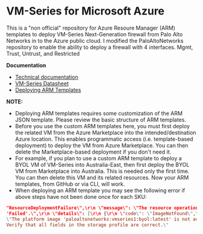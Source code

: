 # VM-Series for Microsoft Azure

This is a "non official" repository for Azure Resoure Manager (ARM) templates to deploy VM-Series Next-Generation firewall from Palo Alto Networks in to the Azure public cloud.  I modified the PaloAltoNetworks repository to enable the ability to deploy a firewall with 4 interfaces.  Mgmt, Trust, Untrust, and Restricted

**Documentation**

- [Technical documentation](https://www.paloaltonetworks.com/documentation/71/virtualization/virtualization/set-up-the-vm-series-firewall-in-azur)
- [VM-Series Datasheet](https://www.paloaltonetworks.com/products/secure-the-network/virtualized-next-generation-firewall/vm-series-for-azure)
- [Deploying ARM Templates](https://azure.microsoft.com/en-us/documentation/articles/resource-group-template-deploy/#deploy-with-azure-cli)

**NOTE:**

- Deploying ARM templates requires some customization of the ARM JSON template. Please review the basic structure of ARM templates.
- Before you use the custom ARM templates here, you must first deploy the related VM from the Azure Marketplace into the intended/destination Azure location. This enables programmatic access (i.e. template-based deployment) to deploy the VM from Azure Marketplace. You can then delete the Marketplace-based deployment if you don't need it.
- For example, if you plan to use a custom ARM template to deploy a BYOL VM of VM-Series into Australia-East, then first deploy the BYOL VM from Marketplace into Australia. This is needed only the first time. You can then delete this VM and its related resources. Now your ARM templates, from GitHub or via CLI, will work.
- When deploying an ARM template you may see the following error if above steps have not been done once for each SKU:

``` json
"ResourceDeploymentFailure\",\r\n \"message\": \"The resource operation completed with terminal provisioning state
'Failed'.\",\r\n \"details\": [\r\n {\r\n \"code\": \"ImageNotFound\",\r\n \"message\":
\"The platform image 'paloaltonetworks:vmseries1:byol:latest' is not available.
Verify that all fields in the storage profile are correct.\"
```
